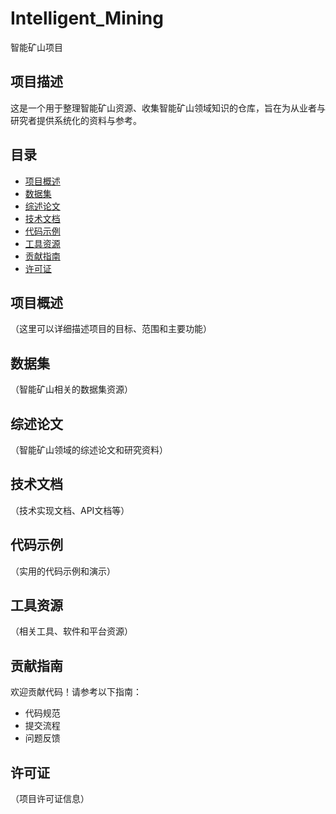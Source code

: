 # Intelligent_Mining

智能矿山项目

## 项目描述

这是一个用于整理智能矿山资源、收集智能矿山领域知识的仓库，旨在为从业者与研究者提供系统化的资料与参考。

## 目录

- [项目概述](#项目概述)
- [数据集](#数据集)
- [综述论文](#综述论文)
- [技术文档](#技术文档)
- [代码示例](#代码示例)
- [工具资源](#工具资源)
- [贡献指南](#贡献指南)
- [许可证](#许可证)

## 项目概述

（这里可以详细描述项目的目标、范围和主要功能）

## 数据集

（智能矿山相关的数据集资源）

## 综述论文

（智能矿山领域的综述论文和研究资料）

## 技术文档

（技术实现文档、API文档等）

## 代码示例

（实用的代码示例和演示）

## 工具资源

（相关工具、软件和平台资源）

## 贡献指南

欢迎贡献代码！请参考以下指南：
- 代码规范
- 提交流程
- 问题反馈

## 许可证

（项目许可证信息）